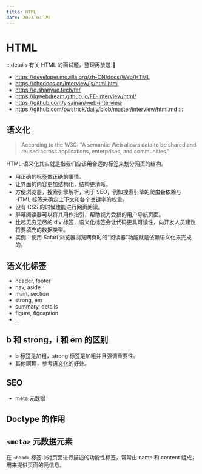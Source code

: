```yaml
---
title: HTML
date: 2023-03-29
---
```


# HTML

:::details 有关 HTML 的面试题，整理再放送 🤖
- https://developer.mozilla.org/zh-CN/docs/Web/HTML
- https://chodocs.cn/interview/js/html.html
- https://q.shanyue.tech/fe/
- https://lgwebdream.github.io/FE-Interview/html/
- https://github.com/yisainan/web-interview
- https://github.com/pwstrick/daily/blob/master/interview/html.md
:::

## 语义化

> According to the W3C: "A semantic Web allows data to be shared and reused across applications, enterprises, and communities."

HTML 语义化其实就是指我们应该用合适的标签来划分网页的结构。

- 用正确的标签做正确的事情。
- 让界面的内容更加结构化，结构更清晰。
- 方便浏览器，搜索引擎解析，利于 SEO，例如搜索引擎的爬虫会依赖与 HTML 标签来确定上下文和各个关键字的权重。
- 没有 CSS 的时候也能进行网页阅读。
- 屏幕阅读器可以将其用作指引，帮助视力受损的用户导航页面。
- 比起无穷无尽的 div 标签，语义化标签会让代码更具可读性，向开发人员建议将要填充的数据类型。
- 实例：使用 Safari 浏览器浏览网页时的“阅读器”功能就是依赖语义化来完成的。

## 语义化标签

- header, footer
- nav, aside
- main, section
- strong, em
- summary, details
- figure, figcaption
- ...

## b 和 strong，i 和 em 的区别

- b 标签是加粗，strong 标签是加粗并且强调重要性。
- 其他同理，参考[语义化](#语义化)的好处。

## SEO

- meta 元数据


## Doctype 的作用


## `<meta>` 元数据元素

在 `<head>` 标签中对页面进行描述的功能性标签，常常由 name 和 content 组成，用来提供页面的元信息。
